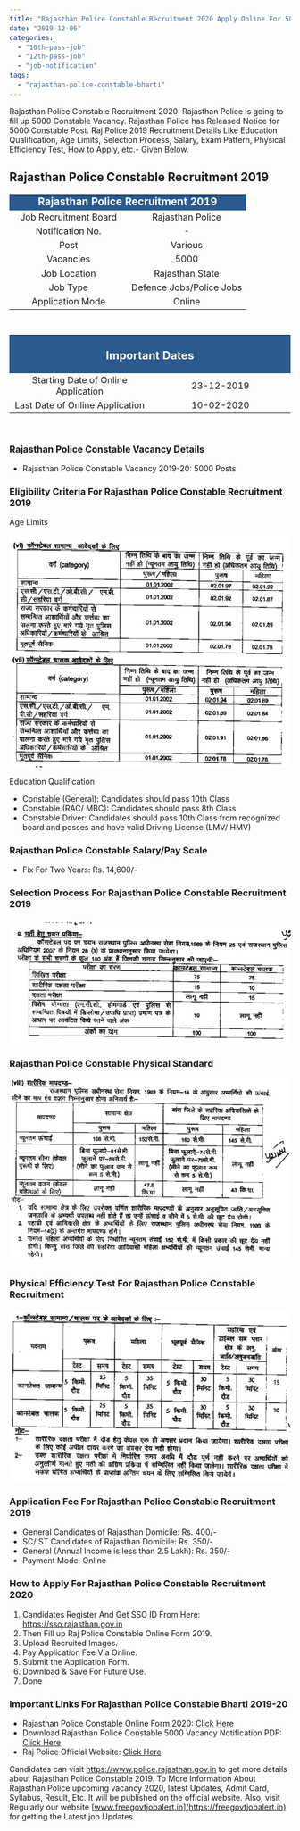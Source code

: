 ```yaml
---
title: "Rajasthan Police Constable Recruitment 2020 Apply Online For 5000 Raj Police Vacancy 2019"
date: "2019-12-06"
categories: 
  - "10th-pass-job"
  - "12th-pass-job"
  - "job-notification"
tags: 
  - "rajasthan-police-constable-bharti"
---
```


Rajasthan Police Constable Recruitment 2020: Rajasthan Police is going to fill up 5000 Constable Vacancy. Rajasthan Police has Released Notice for 5000 Constable Post. Raj Police 2019 Recruitment Details Like Education Qualification, Age Limits, Selection Process, Salary, Exam Pattern, Physical Efficiency Test, How to Apply, etc.- Given Below.

## **Rajasthan Police Constable Recruitment 2019**

<table style="border-collapse: collapse; width: 100%;"><tbody><tr><td style="width: 50%; background-color: #2a5a8e; text-align: center;" colspan="2"><span style="font-size: 14pt;"><strong><span style="color: #ffffff;">Rajasthan Police Recruitment 2019</span></strong></span></td></tr><tr><td style="width: 50%; text-align: center;"><span style="font-size: 12pt;">Job Recruitment Board</span></td><td style="width: 50%; text-align: center;"><span style="font-size: 12pt;">Rajasthan Police</span></td></tr><tr><td style="width: 50%; text-align: center;"><span style="font-size: 12pt;">Notification No.</span></td><td style="width: 50%; text-align: center;">-</td></tr><tr><td style="width: 50%; text-align: center;"><span style="font-size: 12pt;">Post</span></td><td style="width: 50%; text-align: center;"><span style="font-size: 12pt;">Various</span></td></tr><tr><td style="width: 50%; text-align: center;"><span style="font-size: 12pt;">Vacancies</span></td><td style="width: 50%; text-align: center;"><span style="font-size: 12pt;">5000</span></td></tr><tr><td style="width: 50%; text-align: center;"><span style="font-size: 12pt;">Job Location</span></td><td style="width: 50%; text-align: center;"><span style="font-size: 12pt;">Rajasthan State</span></td></tr><tr><td style="width: 50%; text-align: center;"><span style="font-size: 12pt;">Job Type</span></td><td style="width: 50%; text-align: center;"><span style="font-size: 12pt;">Defence Jobs/Police Jobs</span></td></tr><tr><td style="width: 50%; text-align: center;"><span style="font-size: 12pt;">Application Mode</span></td><td style="width: 50%; text-align: center;"><span style="font-size: 12pt;">Online</span></td></tr></tbody></table>

 

<table style="border-collapse: collapse;"><tbody><tr><td style="width: 50%; background-color: #2a5a8e; text-align: center;" colspan="2"><h3><strong><span style="font-size: 15pt; color: #ffffff;">Important Dates</span></strong></h3></td></tr><tr><td style="width: 50%; text-align: center;"><span style="font-size: 12pt;">Starting Date of Online Application</span></td><td style="width: 50%; text-align: center;"><span style="font-size: 12pt;">23-12-2019</span></td></tr><tr><td style="width: 50%; text-align: center;"><span style="font-size: 12pt;">Last Date of Online Application</span></td><td style="width: 50%; text-align: center;"><span style="font-size: 12pt;">10-02-2020</span></td></tr></tbody></table>

 

### **Rajasthan Police Constable Vacancy Details**

- Rajasthan Police Constable Vacancy 2019-20: 5000 Posts

### **Eligibility Criteria For Rajasthan Police Constable Recruitment 2019**

Age Limits

![Rajasthan Police Constable Recruitment](images/Raj-Police-Age-Limit.jpg)

Education Qualification

- Constable (General): Candidates should pass 10th Class
- Constable (RAC/ MBC): Candidates should pass 8th Class
- Constable Driver: Candidates should pass 10th Class from recognized board and posses and have valid Driving License (LMV/ HMV)

### **Rajasthan Police Constable Salary/Pay Scale**

- Fix For Two Years: Rs. 14,600/-

### **Selection Process For Rajasthan Police Constable Recruitment 2019**

### ![Rajasthan Police Constable Recruitment](images/Rajasthan-Police-Constable-Selection-Process.jpg)

### **Rajasthan Police Constable Physical Standard**

![Rajasthan Police Constable Recruitment](images/Rajasthan-Police-Physical-Standard.jpg)

### **Physical Efficiency Test For Rajasthan Police Constable Recruitment**

![Rajasthan Police Constable Recruitment](images/Rajastha-Police-Constable-Physical-Efficiency-Test.jpg)

### **Application Fee For Rajasthan Police Constable Recruitment 2019**

- General Candidates of Rajasthan Domicile: Rs. 400/-
- SC/ ST Candidates of Rajasthan Domicile: Rs. 350/-
- General (Annual Income is less than 2.5 Lakh): Rs. 350/-
- Payment Mode: Online

### **How to Apply For Rajasthan Police Constable Recruitment 2020**

1. Candidates Register And Get SSO ID From Here: https://sso.rajasthan.gov.in
2. Then Fill up Raj Police Constable Online Form 2019.
3. Upload Recruited Images.
4. Pay Application Fee Via Online.
5. Submit the Application Form.
6. Download & Save For Future Use.
7. Done

### **Important Links For Rajasthan Police Constable Bharti 2019-20**

- Rajasthan Police Constable Online Form 2020: [Click Here](https://sso.rajasthan.gov.in/signin?ru=RECRUITMENT2)
- Download Rajasthan Police Constable 5000 Vacancy Notification PDF: [Click Here](https://freegovtjobalert.in/wp-content/uploads/2019/12/Short-Notice-Rajasthan-Police-Constable-Posts.pdf)
- Raj Police Official Website: [Click Here](https://www.police.rajasthan.gov.in/)

Candidates can visit https://www.police.rajasthan.gov.in to get more details about Rajasthan Police Constable 2019. To More Information About Rajasthan Police upcoming vacancy 2020, latest Updates, Admit Card, Syllabus, Result, Etc. It will be published on the official website. Also, visit Regularly our website [www.freegovtjobalert.in](https://freegovtjobalert.in) for getting the Latest job Updates.
